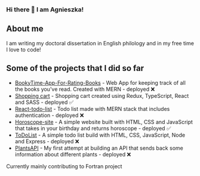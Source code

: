 ### Hi there 👋 I am Agnieszka!

<!--
**Agaxx02/Agaxx02** is a ✨ _special_ ✨ repository because its `README.md` (this file) appears on your GitHub profile.

Here are some ideas to get you started:

- 🔭 I’m currently working on ...
- 🌱 I’m currently learning ...
- 👯 I’m looking to collaborate on ...
- 🤔 I’m looking for help with ...
- 💬 Ask me about ...
- 📫 How to reach me: ...
- 😄 Pronouns: ...
- ⚡ Fun fact: ...
-->
## About me
I am writing my doctoral dissertation in English philology and in my free time I love to code!

## Some of the projects that I did so far
- [BookyTime-App-For-Rating-Books](https://github.com/Agaxx02/BookyTime-App-For-Rating-Books) - Web App for keeping track of all the books you've read. Created with MERN - deployed ❌
- [Shopping cart](https://6354e05febafdd36d1992d1f--resplendent-semifreddo-3d5899.netlify.app) - Shopping cart created using Redux, TypeScript, React and SASS - deployed ✅
- [React-todo-list](https://github.com/Agaxx02/react-todo-list) - Todo list made with MERN stack that includes authentication - deployed ❌
- [Horoscope-site](https://capable-longma-f41976.netlify.app) - A simple website built with HTML, CSS and JavaScript that takes in your birthday and returns horoscope - deployed ✅
- [ToDoList](https://github.com/Agaxx02/ToDoList) - A simple todo list build with HTML, CSS, JavaScript, Node and Express - deployed ❌
- [PlantsAPI](https://github.com/Agaxx02/PlantsAPI) - My first attempt at building an API that sends back some information about different plants - deployed ❌

Currently mainly contributing to Fortran project

